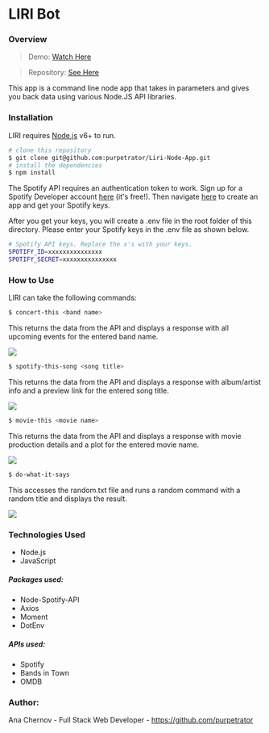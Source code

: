 # LIRI Bot

### Overview

> Demo: [Watch Here](https://drive.google.com/file/d/1_i7304_8i62Nr0HTL_JeD4ps7L1OBXXz/view)

> Repository: [See Here](https://github.com/purpetrator/Liri-Node-App)

This app is a command line node app that takes in parameters and gives you back data using various Node.JS API libraries.


### Installation

LIRI requires [Node.js](https://nodejs.org/) v6+ to run.

```sh
# clone this repository
$ git clone git@github.com:purpetrator/Liri-Node-App.git
# install the dependencies
$ npm install
```

The Spotify API requires an authentication token to work. Sign up for a Spotify Developer account [here](https://developer.spotify.com/my-applications/#!/login) (it's free!). Then navigate [here](https://developer.spotify.com/my-applications/) to create an app and get your Spotify keys.

After you get your keys, you will create a .env file in the root folder of this directory. Please enter your Spotify keys in the .env file as shown below.

```sh
# Spotify API keys. Replace the x's with your keys.
SPOTIFY_ID=xxxxxxxxxxxxxxx
SPOTIFY_SECRET=xxxxxxxxxxxxxxx
```

### How to Use

LIRI can take the following commands:

```sh
$ concert-this <band name>
```

This returns the data from the API and displays a response with all upcoming events for the entered band name.

![](https://i.imgur.com/sM2xhfS.png)

```sh
$ spotify-this-song <song title>
```

This returns the data from the API and displays a response with album/artist info and a preview link for the entered song title.

![](https://i.imgur.com/BQLq0ij.png)

```sh
$ movie-this <movie name>
```

This returns the data from the API and displays a response with movie production details and a plot for the entered movie name.

![](https://i.imgur.com/Kohdga3.png)

```sh
$ do-what-it-says
```

This accesses the random.txt file and runs a random command with a random title and displays the result.

![](https://i.imgur.com/DuB5dRc.png)

### Technologies Used

- Node.js
- JavaScript

##### Packages used:

- Node-Spotify-API
- Axios
- Moment
- DotEnv

##### APIs used:

- Spotify
- Bands in Town
- OMDB

### Author:

Ana Chernov - Full Stack Web Developer - https://github.com/purpetrator
